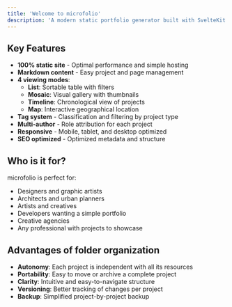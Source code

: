 ```yaml
---
title: 'Welcome to microfolio'
description: 'A modern static portfolio generator built with SvelteKit and Tailwind CSS. Showcase your creative work with elegance and simplicity.'
---
```


## Key Features

- **100% static site** - Optimal performance and simple hosting
- **Markdown content** - Easy project and page management
- **4 viewing modes**:
  - **List**: Sortable table with filters
  - **Mosaic**: Visual gallery with thumbnails
  - **Timeline**: Chronological view of projects
  - **Map**: Interactive geographical location
- **Tag system** - Classification and filtering by project type
- **Multi-author** - Role attribution for each project
- **Responsive** - Mobile, tablet, and desktop optimized
- **SEO optimized** - Optimized metadata and structure

## Who is it for?

microfolio is perfect for:

- Designers and graphic artists
- Architects and urban planners
- Artists and creatives
- Developers wanting a simple portfolio
- Creative agencies
- Any professional with projects to showcase

## Advantages of folder organization

- **Autonomy**: Each project is independent with all its resources
- **Portability**: Easy to move or archive a complete project
- **Clarity**: Intuitive and easy-to-navigate structure
- **Versioning**: Better tracking of changes per project
- **Backup**: Simplified project-by-project backup
